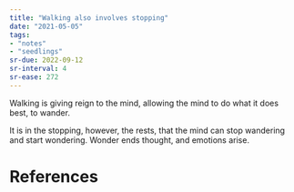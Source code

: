 ```yaml
---
title: "Walking also involves stopping"
date: "2021-05-05"
tags:
- "notes"
- "seedlings"
sr-due: 2022-09-12
sr-interval: 4
sr-ease: 272
---
```


Walking is giving reign to the mind, allowing the mind to do what it does best, to wander.

It is in the stopping, however, the rests, that the mind can stop wandering and start wondering. Wonder ends thought, and emotions arise.

# References
